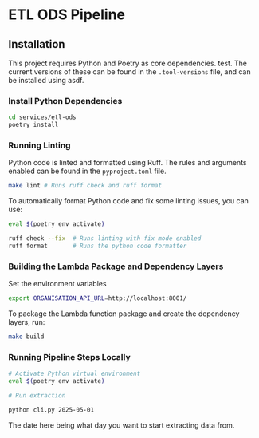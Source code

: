 # ETL ODS Pipeline

## Installation

This project requires Python and Poetry as core dependencies. test.
The current versions of these can be found in the `.tool-versions` file, and can be installed using asdf.

### Install Python Dependencies

```bash
cd services/etl-ods
poetry install
```

### Running Linting

Python code is linted and formatted using Ruff. The rules and arguments enabled can be found in the `pyproject.toml` file.

```bash
make lint # Runs ruff check and ruff format
```

To automatically format Python code and fix some linting issues, you can use:

```bash
eval $(poetry env activate)

ruff check --fix  # Runs linting with fix mode enabled
ruff format       # Runs the python code formatter
```

### Building the Lambda Package and Dependency Layers

Set the environment variables

```bash
export ORGANISATION_API_URL=http://localhost:8001/
```

To package the Lambda function package and create the dependency layers, run:

```bash
make build
```

### Running Pipeline Steps Locally

```bash
# Activate Python virtual environment
eval $(poetry env activate)

# Run extraction

python cli.py 2025-05-01

```

The date here being what day you want to start extracting data from.
